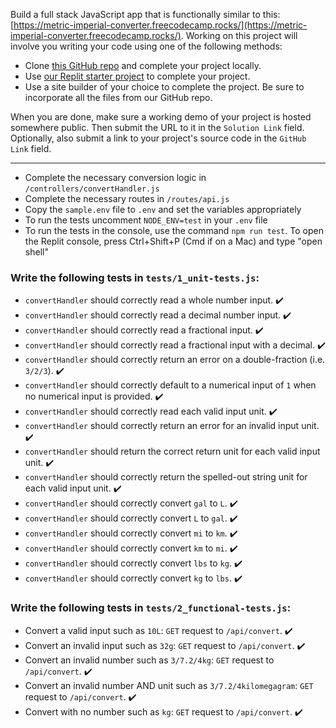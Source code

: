 Build a full stack JavaScript app that is functionally similar to this: [https://metric-imperial-converter.freecodecamp.rocks/](https://metric-imperial-converter.freecodecamp.rocks/). Working on this project will involve you writing your code using one of the following methods:

- Clone [this GitHub repo](https://github.com/freeCodeCamp/boilerplate-project-metricimpconverter/) and complete your project locally.
- Use [our Replit starter project](https://replit.com/github/freeCodeCamp/boilerplate-project-metricimpconverter) to complete your project.
- Use a site builder of your choice to complete the project. Be sure to incorporate all the files from our GitHub repo.

When you are done, make sure a working demo of your project is hosted somewhere public. Then submit the URL to it in the `Solution Link` field. Optionally, also submit a link to your project's source code in the `GitHub Link` field.

---

- Complete the necessary conversion logic in `/controllers/convertHandler.js`
- Complete the necessary routes in `/routes/api.js`
- Copy the `sample.env` file to `.env` and set the variables appropriately
- To run the tests uncomment `NODE_ENV=test` in your `.env` file
- To run the tests in the console, use the command `npm run test`. To open the Replit console, press Ctrl+Shift+P (Cmd if on a Mac) and type "open shell"

### Write the following tests in `tests/1_unit-tests.js`:
- `convertHandler` should correctly read a whole number input. :heavy_check_mark:
- `convertHandler` should correctly read a decimal number input. :heavy_check_mark:
- `convertHandler` should correctly read a fractional input. :heavy_check_mark:
- `convertHandler` should correctly read a fractional input with a decimal. :heavy_check_mark:
- `convertHandler` should correctly return an error on a double-fraction (i.e. `3/2/3`). :heavy_check_mark:
- `convertHandler` should correctly default to a numerical input of `1` when no numerical input is provided. :heavy_check_mark:
- `convertHandler` should correctly read each valid input unit. :heavy_check_mark:
- `convertHandler` should correctly return an error for an invalid input unit. :heavy_check_mark:
- `convertHandler` should return the correct return unit for each valid input unit. :heavy_check_mark:
- `convertHandler` should correctly return the spelled-out string unit for each valid input unit. :heavy_check_mark:
- `convertHandler` should correctly convert `gal` to `L`. :heavy_check_mark:
- `convertHandler` should correctly convert `L` to `gal`. :heavy_check_mark:
- `convertHandler` should correctly convert `mi` to `km`. :heavy_check_mark:
- `convertHandler` should correctly convert `km` to `mi`. :heavy_check_mark:
- `convertHandler` should correctly convert `lbs` to `kg`. :heavy_check_mark:
- `convertHandler` should correctly convert `kg` to `lbs`. :heavy_check_mark:

### Write the following tests in `tests/2_functional-tests.js`:
- Convert a valid input such as `10L`: `GET` request to `/api/convert`. :heavy_check_mark:
- Convert an invalid input such as `32g`: `GET` request to `/api/convert`. :heavy_check_mark:
- Convert an invalid number such as `3/7.2/4kg`: `GET` request to `/api/convert`. :heavy_check_mark:
- Convert an invalid number AND unit such as `3/7.2/4kilomegagram`: `GET` request to `/api/convert`. :heavy_check_mark:
- Convert with no number such as `kg`: `GET` request to `/api/convert`. :heavy_check_mark: